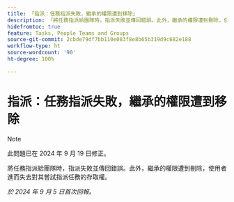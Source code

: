 ```yaml
---
title: 「指派：任務指派失敗，繼承的權限遭到移除」
description: 「將任務指派給團隊時，指派失敗並傳回錯誤。此外，繼承的權限遭到刪除，使用者進而失去對其嘗試指派任務的存取權。」
hidefromtoc: true
feature: Tasks, People Teams and Groups
source-git-commit: 2cbde79df7bb110e083f8e8b65b319d9c682e188
workflow-type: ht
source-wordcount: '90'
ht-degree: 100%

---
```


# 指派：任務指派失敗，繼承的權限遭到移除

>[!NOTE]
>
>此問題已在 2024 年 9 月 19 日修正。

將任務指派給團隊時，指派失敗並傳回錯誤。此外，繼承的權限遭到刪除，使用者進而失去對其嘗試指派任務的存取權。

_於 2024 年 9 月 5 日首次回報。_
